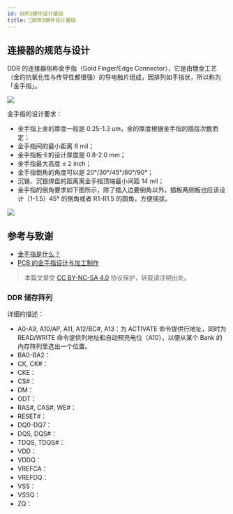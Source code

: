 ```yaml
---
id: DDR3硬件设计基础
title: 🚧DDR3硬件设计基础
---
```


## 连接器的规范与设计

DDR 的连接器俗称金手指（Gold Finger/Edge Connector），它是由镀金工艺（金的抗氧化性与传导性都很强）的导电触片组成，因排列如手指状，所以称为「金手指」。

![](https://wiki-media-1253965369.cos.ap-guangzhou.myqcloud.com/img/20200226143912.png)

金手指的设计要求：

- 金手指上金的厚度一般是 0.25-1.3 um，金的厚度根据金手指的插拔次数而定；
- 金手指间的最小距离 6 mil；
- 金手指板卡的设计厚度是 0.8-2.0 mm；
- 金手指最大高度 ≤ 2 inch；
- 金手指倒角的角度可以是 20°/30°/45°/60°/90°；
- 沉锡、沉银焊盘的距离离金手指顶端最小间距 14 mil；
- 金手指的倒角要求如下图所示，除了插入边要倒角以外，插板两侧板也应该设计（1-1.5）45° 的倒角或者 R1-R1.5 的圆角，方便插拔。

![](https://wiki-media-1253965369.cos.ap-guangzhou.myqcloud.com/img/20200226144135.png)

## 参考与致谢

- [金手指是什么？](https://mp.weixin.qq.com/s?__biz=MjM5NTEwMzgzMQ==&mid=2649269244&idx=2&sn=ca73ef4b3734b41d59ab1e14bcb6623a&chksm=bee196c489961fd25380547dcc36f7ff6c129ffd2382a460d432f6152782ab347f7118cf233e&mpshare=1&scene=1&srcid=&sharer_sharetime=1582689705345&sharer_shareid=57baeb2b96d0cff9b17ac2c15b36602b&key=c7906fbfc53fe5d7bc99093e125472fc5bf7bce47f6e60a292ce9c07c4c99bd1855651114bf5b1f7f41907fbbedf35ee741ee5fbca484d64380c1486cc70f0946f35eadff73993f9cbab7af47b3b6e56&ascene=1&uin=MTk5MDUwOTA0Mg%3D%3D&devicetype=Windows+10&version=62080079&lang=zh_CN&exportkey=A%2BV%2F1nGsX3dWAdVVwb3gU4A%3D&pass_ticket=9Co0R2f8RJ%2BAEY%2FRlXB3p4L%2BjB3NsANRp2QCMNR1ZRpWYbXz9Y2XhUZog5FHSu%2Fm)
- [PCB 的金手指设计与加工制作](https://mp.weixin.qq.com/s?__biz=MzA3NTEzODc2Mg==&mid=2651875943&idx=1&sn=e2d707f5af6371740cc9d6512434ca0e&chksm=8491d9c2b3e650d4b597d19d9956449156b64e69e7270c2370ef4dfc40aaab6ee09ea4e690f9&mpshare=1&scene=1&srcid=&sharer_sharetime=1582831875991&sharer_shareid=57baeb2b96d0cff9b17ac2c15b36602b&key=039e41916f0c5b3112996dc0d3d118480fc4471f799c219533de763261185bac35959a99889118a8c749bcca85a2ab1c07491a572297d5281cb91702606e77b45ab7547c5d031fdef888c6ae1860c17d&ascene=1&uin=MTk5MDUwOTA0Mg%3D%3D&devicetype=Windows+10&version=62080079&lang=zh_CN&exportkey=A3n60iUGoPLNJyA6X6FXphE%3D&pass_ticket=z4ox3f8nl73K2MPu0EBLLe%2FAru4MK%2B7c3EfDVNQbWWoZL0WujjMAwkBNocQsOmu8)

> 本篇文章受 [CC BY-NC-SA 4.0](https://creativecommons.org/licenses/by/4.0/deed.zh) 协议保护，转载请注明出处。


### DDR 储存阵列

详细的描述：

- A0-A9, A10/AP, A11, A12/BC#, A13：为 ACTIVATE 命令提供行地址，同时为 READ/WRITE 命令提供列地址和自动预充电位（A10），以便从某个 Bank 的内存阵列里选出一个位置。
- BA0-BA2：
- CK, CK#：
- CKE：
- CS#：
- DM：
- ODT：
- RAS#, CAS#, WE#：
- RESET#：
- DQ0-DQ7：
- DQS, DQS#：
- TDQS, TDQS#：
- VDD：
- VDDQ：
- VREFCA：
- VREFDQ：
- VSS：
- VSSQ：
- ZQ：

